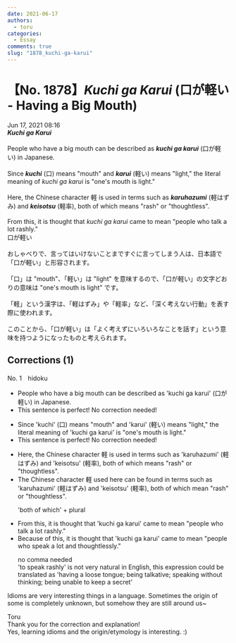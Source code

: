 ```yaml
---
date: 2021-06-17
authors:
  - toru
categories:
  - Essay
comments: true
slug: "1878_kuchi-ga-karui"
---
```


# 【No. 1878】<strong><em>Kuchi ga Karui</em></strong> (口が軽い - Having a Big Mouth)
<div class="date">Jun 17, 2021 08:16</div>
<div id="post"><div id="body_show_ori">
<strong><em>Kuchi ga Karui</em></strong><br/><br/>People who have a big mouth can be described as <strong><em>kuchi ga karui</em></strong> (口が軽い) in Japanese.<br/><br/>Since <strong><em>kuchi</em></strong> (口) means "mouth" and <strong><em>karui</em></strong> (軽い) means "light," the literal meaning of <em>kuchi ga karui</em> is "one's mouth is light."<br/><br/>Here, the Chinese character 軽 is used in terms such as <strong><em>karuhazumi</em></strong> (軽はずみ) and <strong><em>keisotsu</em></strong> (軽率), both of which means "rash" or "thoughtless". <br/><br/>From this, it is thought that <em>kuchi ga karui</em> came to mean "people who talk a lot rashly."
</div></div>

<!-- more -->

<div id="post_ja"><div id="body_show_mo">
口が軽い<br/><br/>おしゃべりで、言ってはいけないことまですぐに言ってしまう人は、日本語で「口が軽い」と形容されます。<br/><br/>「口」は "mouth"、「軽い」は "light" を意味するので、「口が軽い」の文字どおりの意味は "one's mouth is light" です。<br/><br/>「軽」という漢字は、「軽はずみ」や「軽率」など、「深く考えない行動」を表す際に使われます。<br/><br/>このことから、「口が軽い」は「よく考えずにいろいろなことを話す」という意味を持つようになったものと考えられます。
</div></div>

## Corrections (1)
<div id="block"><div class="first_name"> No. 1　<span class="just_name">hidoku</span></div><div id="block2">
<ul class="correction_field">
<li class="incorrect">People who have a big mouth can be described as 'kuchi ga karui' (口が軽い) in Japanese.</li>
<li class="corrected perfect">This sentence is perfect! No correction needed!</li>
</ul>
<ul class="correction_field">
<li class="incorrect">Since 'kuchi' (口) means "mouth" and 'karui' (軽い) means "light," the literal meaning of 'kuchi ga karui' is "one's mouth is light."</li>
<li class="corrected perfect">This sentence is perfect! No correction needed!</li>
</ul>
<ul class="correction_field">
<li class="incorrect">Here, the Chinese character 軽 is used in terms such as 'karuhazumi' (軽はずみ) and 'keisotsu' (軽率), both of which means "rash" or "thoughtless".</li>
<li class="corrected correct">
<span class="f_blue">The Chinese character 軽 used here can be found in terms such as</span> 'karuhazumi' (軽はずみ) and 'keisotsu' (軽率), both of which <span class="f_red">mean </span>"rash" or "thoughtless".
<p class="correction_comment">'both of which' + plural</p>
</li>
</ul>
<ul class="correction_field">
<li class="incorrect">From this, it is thought that 'kuchi ga karui' came to mean "people who talk a lot rashly."</li>
<li class="corrected correct">
<span class="f_blue">Because of this</span><span class="f_bold"><span class="sline"><span class="f_red">,</span></span></span> it is thought that 'kuchi ga karui' came to mean "people <span class="f_blue">who speak a lot and thoughtlessly</span>."
<p class="correction_comment">no comma needed<br/>'to speak rashly' is not very natural in English, this expression could be translated as 'having a loose tongue; being talkative; speaking without thinking; being unable to keep a secret'</p>
</li>
</ul>
<p class="comment_small">
 Idioms are very interesting things in a language. Sometimes the origin of some is completely unknown, but somehow they are still around us~
</p>

</div><div class="name"><span class="just_name">Toru</span><br>
Thank you for the correction and explanation!<br/>Yes, learning idioms and the origin/etymology is interesting. :)
</div>
</div>
